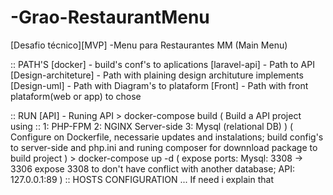# -Grao-RestaurantMenu
[Desafio técnico][MVP] -Menu para Restaurantes MM (Main Menu)

:: PATH'S
  [docker] - build's conf's to aplications
  [laravel-api] - Path to API
  [Design-architeture] - Path with plaining design archituture implements
  [Design-uml] - Path with Diagram's to plataform 
  [Front] - Path with front plataform(web or app) to chose

:: RUN
  [API] - Runing API
    > docker-compose build
      ( Build a API project using :: 
        1: PHP-FPM
        2: NGINX Server-side
        3: Mysql (relational DB) )
      ( Configure on Dockerfile, necessarie updates and instalations; build config's to server-side and php.ini
        and runing composer for downnload package to build project )
    > docker-compose up -d 
      ( expose ports:
        Mysql: 3308 -> 3306  expose 3308 to don't have conflict with another database;
        API: 127.0.0.1:89 )
  :: HOSTS CONFIGURATION
    ... If need i explain that
